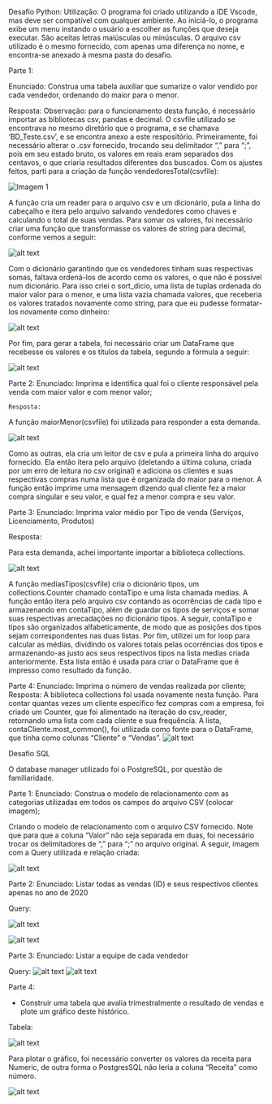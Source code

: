 
Desafio Python:
Utilização: 
	O programa foi criado utilizando a IDE Vscode, mas deve ser compatível com qualquer ambiente. Ao iniciá-lo, o programa exibe um menu instando o usuário a escolher as funções que deseja executar. São aceitas letras maiúsculas ou minúsculas. O arquivo csv utilizado é o mesmo fornecido, com apenas uma diferença no nome, e encontra-se anexado à mesma pasta do desafio.

Parte 1:

Enunciado: Construa uma tabela auxiliar que sumarize o valor vendido por cada vendedor, ordenando do maior para o menor.

Resposta:
	Observação: para o funcionamento desta função, é necessário importar as bibliotecas csv, pandas e decimal. O csvfile utilizado se encontrava no mesmo diretório que o programa, e se chamava ‘BD_Teste.csv’, e se encontra anexo a este respositório.
	Primeiramente, foi necessário alterar o .csv fornecido, trocando seu delimitador “,” para “;”, pois em seu estado bruto, os valores em reais eram separados dos centavos, o que criaria resultados diferentes dos buscados.
	Com os ajustes feitos, parti para a criação da função vendedoresTotal(csvfile):

![Imagem 1](https://raw.githubusercontent.com/bcatao92/desafio-sql/main/imagem1.jpg)

A função cria um reader para o arquivo csv e um dicionário, pula a linha do cabeçalho e itera pelo arquivo salvando vendedores como chaves e calculando o total de suas vendas. Para somar os valores, foi necessário criar uma função que transformasse os valores de string para decimal, conforme vemos a seguir:

![alt text](https://raw.githubusercontent.com/bcatao92/desafio-sql/main/imagem2.jpg)

Com o dicionário garantindo que os vendedores tinham suas respectivas somas, faltava ordená-los de acordo como os valores, o que não é possível num dicionário. Para isso criei o sort_dicio, uma lista de tuplas ordenada do maior valor para o menor, e uma lista vazia chamada valores, que receberia os valores tratados novamente como string, para que eu pudesse formatar-los novamente como dinheiro:

![alt text](https://raw.githubusercontent.com/bcatao92/desafio-sql/main/imagem3.jpg)

Por fim, para gerar a tabela, foi necessário criar um DataFrame que recebesse os valores e os títulos da tabela, segundo a fórmula a seguir:

![alt text](https://raw.githubusercontent.com/bcatao92/desafio-sql/main/imagem4.jpg)

Parte 2:
Enunciado: Imprima e identifica qual foi o cliente responsável pela venda com maior valor e com menor valor;

	Resposta:
	
  A função maiorMenor(csvfile) foi utilizada para responder a esta demanda.
  
  ![alt text](https://raw.githubusercontent.com/bcatao92/desafio-sql/main/imagem5.jpg)
  
Como as outras, ela cria um leitor de csv e pula a primeira linha do arquivo fornecido. Ela então itera pelo arquivo (deletando a última coluna, criada por um erro de leitura no csv original) e adiciona os clientes e suas respectivas compras numa lista que é organizada do maior para o menor.
	A função então imprime uma mensagem dizendo qual cliente fez a maior compra singular e seu valor, e qual fez a menor compra e seu valor.

Parte 3:
	Enunciado: Imprima valor médio por Tipo de venda (Serviços, Licenciamento, Produtos)

Resposta:

Para esta demanda, achei importante importar a biblioteca collections.
  
  ![alt text](https://raw.githubusercontent.com/bcatao92/desafio-sql/main/imagem6.jpg)

A função mediasTipos(csvfile) cria o dicionário tipos, um collections.Counter chamado contaTipo e uma lista chamada medias. A função então itera pelo arquivo csv contando as ocorrências de cada tipo e armazenando em contaTipo, além de guardar os tipos de serviços e somar suas respectivas arrecadações no dicionário tipos.
	A seguir, contaTipo e tipos são organizados alfabeticamente, de modo que as posições dos tipos sejam correspondentes nas duas listas.
	Por fim, utilizei um for loop para calcular as médias, dividindo os valores totais pelas ocorrências dos tipos e armazenando-as justo aos seus respectivos tipos na lista medias criada anteriormente. Esta lista então é usada para criar o DataFrame que é impresso como resultado da função.

Parte 4:
Enunciado: Imprima o número de vendas realizada por cliente;
Resposta:
	A biblioteca collections foi usada novamente nesta função.
	Para contar quantas vezes um cliente específico fez compras com a empresa, foi criado um Counter, que foi alimentado na iteração do csv_reader, retornando uma lista com cada cliente e sua frequência. A lista, contaCliente.most_common(), foi utilizada como fonte para o DataFrame, que tinha como colunas “Cliente” e “Vendas”.
![alt text](https://raw.githubusercontent.com/bcatao92/desafio-sql/main/imagem7.jpg)


Desafio SQL

O database manager utilizado foi o PostgreSQL, por questão de familiaridade.

Parte 1: 
Enunciado: Construa o modelo de relacionamento com as categorias utilizadas em todos os campos do arquivo CSV (colocar imagem);

Criando o modelo de relacionamento com o arquivo CSV fornecido. Note que para que a coluna “Valor” não seja separada em duas, foi necessário trocar os delimitadores de “,” para “;” no arquivo original.
A seguir, imagem com a Query utilizada e relação criada:

![alt text](https://raw.githubusercontent.com/bcatao92/desafio-sql/main/imagem8.jpg)

Parte 2:
Enunciado: Listar todas as vendas (ID) e seus respectivos clientes apenas no ano de 2020


Query:

![alt text](https://raw.githubusercontent.com/bcatao92/desafio-sql/main/imagem9.jpg)

![alt text](https://raw.githubusercontent.com/bcatao92/desafio-sql/main/imagem10.jpg)

Parte 3:
Enunciado: Listar a equipe de cada vendedor

Query:
![alt text](https://raw.githubusercontent.com/bcatao92/desafio-sql/main/imagem11.jpg)
![alt text](https://raw.githubusercontent.com/bcatao92/desafio-sql/main/imagem12.jpg)

Parte 4:
- Construir uma tabela que avalia trimestralmente o resultado de vendas e plote um gráfico deste histórico.

Tabela:

![alt text](https://raw.githubusercontent.com/bcatao92/desafio-sql/main/imagem13.jpg)

Para plotar o gráfico, foi necessário converter os valores da receita para Numeric, de outra forma o PostgresSQL não leria a coluna “Receita” como número.

![alt text](https://raw.githubusercontent.com/bcatao92/desafio-sql/main/imagem14.jpg)
